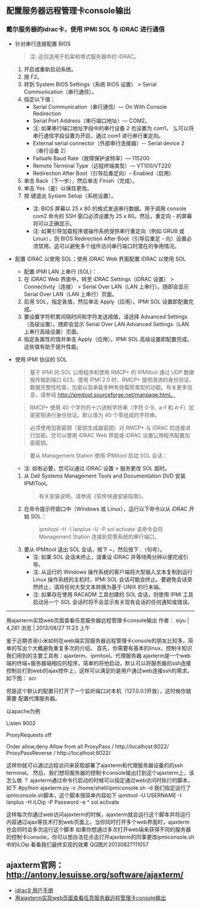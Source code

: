 ## 配置服务器远程管理卡console输出
### 戴尔服务器的idrac卡，使用 IPMI SOL 与 iDRAC 进行通信
- 针对串行连接配置 BIOS
  > 注: 这仅适用于机架和塔式服务器中的 iDRAC。
  1. 开启或重新启动系统。
  2. 按 F2。
  3. 转到 System BIOS Settings（系统 BIOS 设置） > Serial Communication（串行通信）。
  4. 指定以下值：
     - Serial Communication（串行通信）— On With Console Redirection
     - Serial Port Address（串行端口地址）— COM2。
     - 注: 如果串行端口地址字段中的串行设备 2 也设置为 com1， 么可以将串行通信字段设置为开启，通过 com1 进行串行重定向。
     - External serial connector（外部串行连接器）-- Serial device 2（串行设备 2）
     - Failsafe Baud Rate（故障保护波特率）— 115200
     - Remote Terminal Type（远程终端类型）— VT100/VT220
     - Redirection After Boot（引导后重定向）– Enabled（启用）
  5. 单击 Back（下一步），然后单击 Finish（完成）。
  6. 单击 Yes（是）以保存更改。
  7. 按 <Esc> 键退出 System Setup（系统设置）。
     - 注: BIOS 屏幕以 25 x 80 的格式发送串行数据。用于调用 console com2 命令的 SSH 窗口必须设置为 25 x 80。然后，重定向  - 的屏幕将可以正确显示。
     - 注: 如果引导加载程序或操作系统提供串行重定向（例如 GRUB 或 Linux），则 BIOS Redirection After Boot（引导后重定  - 向）设置必须禁用。这可以避免多个组件访问串行端口时潜在的争用情况。
- 配置 iDRAC 以使用 SOL；使用 iDRAC Web 界面配置 iDRAC 以使用 SOL
  - 配置 IPMI LAN 上串行 (SOL)：
  1. 在 iDRAC Web 界面中，转至 iDRAC Settings（iDRAC 设置） > Connectivity（连接） > Serial Over LAN（LAN 上串行）。随即会显示 Serial Over LAN（LAN 上串行）页面。
  2. 启用 SOL，指定各值，然后单击 Apply（应用）。IPMI SOL 设置即配置完成。
  3. 要设置字符积累间隔时间和字符发送阈值，请选择 Advanced Settings（高级设置）。随即会显示 Serial Over LAN Advanced Settings（LAN 上串行高级设置）页面。
  4. 指定各属性的值并单击 Apply（应用）。IPMI SOL 高级设置即配置完成。这些值有助于提升性能。
- 使用 IPMI 协议的 SOL
  > 基于 IPMI 的 SOL 公用程序和使用 RMCP+ 的 IPMItool 通过 UDP 数据报传输到端口 623。使用 IPMI 2.0 时，RMCP+ 提供改进的身份验证、数据完整性检查、加密以及承载多种有效载荷类型的功能。有关更多信息，请参阅 http://ipmitool.sourceforge.net/manpage.html。

  > RMCP+ 使用 40 个字符的十六进制字符串（字符 0-9、a-f 和 A-F）加密密钥进行身份验证。默认值为 40 个零组成的字符串。

  > 必须使用加密密钥（密钥生成器密钥）对 RMCP+ 与 iDRAC 的连接进行加密。您可以使用 iDRAC Web 界面或 iDRAC 设置公用程序配置加密密钥。

  > 要从 Management Station 使用 IPMItool 启动 SOL 会话：
  - 注: 如有必要，您可以通过 iDRAC 设置 > 服务更改 SOL 超时。
  1. 从 Dell Systems Management Tools and Documentation DVD 安装 IPMITool。
     > 有关安装说明，请参阅《软件快速安装指南》。
  2. 在命令提示符窗口中（Windows 或 Linux），运行以下命令以从 iDRAC 开始 SOL：
     > ipmitool -H <iDRAC-ip-address> -I lanplus -U <login name> -P <login password> sol activate
     > 该命令会将 Management Station 连接到受管系统的串行端口。
  3. 要从 IPMItool 退出 SOL 会话，按下 ~，然后按下 .（句号）。
     - 注: 如果 SOL 会话未终止，请重设 iDRAC 并等待两分钟以便完成引导。
     - 注: 从运行的 Windows 操作系统的客户端将大型输入文本复制到运行 Linux 操作系统的主机时，IPMI SOL 会话可能会终止。要避免会话突然终止，请将任何大型文本转换为基于 UNIX 的行末端。
     - 注: 如果存在使用 RACADM 工具创建的 SOL 会话，则使用 IPMI 工具启动另一个 SOL 会话时将不会显示有关现有会话的任何通知或错误。
---
用ajaxterm实现web页面查看任意服务器远程管理卡console输出
作者： siyu |   4,261 浏览  |  2013/08/27   11:23 上午

鉴于近期咨询小米如何在web端实现服务器远程管理卡console的朋友比较多。简单的写出个大概避免重复多次的介绍。
首先，你需要有基本的linux、控制卡知识
我们用到的主要工具有：ajaxterm、ipmitool、代理服务器
ajaxterm是一个web端的终端+服务器端相应的程序，简单的将他启动，默认可以将服务器的ssh连接控制台打到web的ajax控件上，这样可以满足的是用户通过web连接ssh的需求。如下图：
scr

但是这个默认的配置只打开了一个监听端口对本机（127.0.0.1开放），这时候你就需要 配置代理服务器。

以apache为例

Listen 9002

ProxyRequests off

Order allow,deny
Allow from all ProxyPass / http://localhost:8022/
ProxyPassReverse / http://localhost:8022/

这样你就可以通过远程访问来获取部署了ajaxterm和代理服务器设备的的ssh terminal。
然后，我们想将服务器的控制卡console输出打到这个ajaxterm上，该怎么做 ？
ajaxterm通过命令行启动的时候可以指定通过web访问时执行的脚本，如下
#python ajaxterm.py -c /home/shell/ipmiconsole.sh -d
我们指定运行了ipmiconsole.sh脚本，这个脚本很简单内容如下
ipmitool -U USERNAME -I lanplus -H iLOip -P Password -e ^ sol activate

这样每次你通过web访问ajaxterm的时候，ajaxterm就会运行这个脚本并将运行内容通过ajax等技术打到web页面上。当你同时打开多个web界面时，ajaxterm也会同时会多次运行这个脚本
如果你想通过多次打开web端来获得不同的服务器的控制卡console，你可以想办法在点击打开ajaxterm的同事更改ipmiconsole.sh中的iLOip
看看我们最终实现的效果
QQ图片20130827111057

ajaxterm官网：http://antony.lesuisse.org/software/ajaxterm/
---
- [idrac9 用户手册](https://www.dell.com/support/manuals/zh-cn/idrac9-lifecycle-controller-v3.3-series/idrac_3.31.31.31_ug/%E6%A6%82%E8%A7%88?guid=guid-a03c2558-4f39-40c8-88b8-38835d0e9003&lang=zh-cn)
- [用ajaxterm实现web页面查看任意服务器远程管理卡console输出](http://noops.me/?p=841)